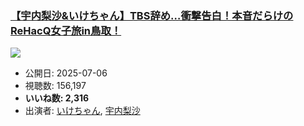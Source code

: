 ### [【宇内梨沙&いけちゃん】TBS辞め…衝撃告白！本音だらけのReHacQ女子旅in鳥取！](https://www.youtube.com/watch?v=yaUhfqYGSOo)
[![](https://img.youtube.com/vi/yaUhfqYGSOo/sddefault.jpg)](https://www.youtube.com/watch?v=yaUhfqYGSOo)
-   公開日: 2025-07-06
-   視聴数: 156,197
-   **いいね数: 2,316**
-   出演者: [いけちゃん](/rehacq_fan/people/いけちゃん "wikilink"), [宇内梨沙](/rehacq_fan/people/宇内梨沙 "wikilink")
